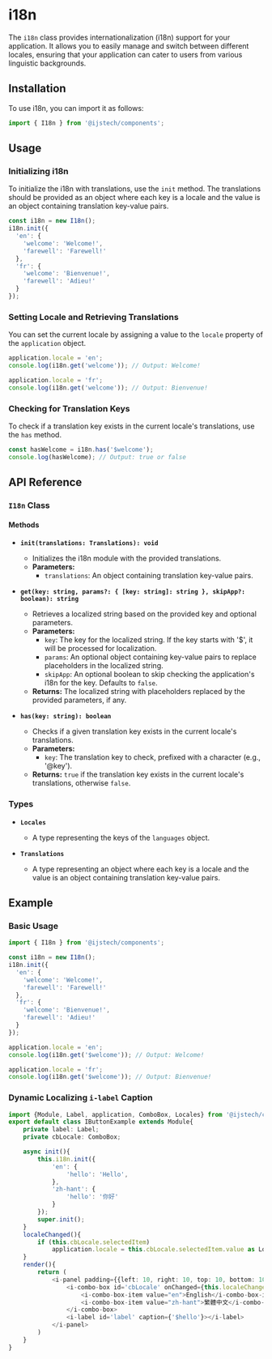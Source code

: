 # i18n

The `i18n` class provides internationalization (i18n) support for your application. It allows you to easily manage and switch between different locales, ensuring that your application can cater to users from various linguistic backgrounds.

## Installation

To use i18n, you can import it as follows:

```typescript
import { I18n } from '@ijstech/components';
```

## Usage

### Initializing i18n

To initialize the i18n with translations, use the `init` method. The translations should be provided as an object where each key is a locale and the value is an object containing translation key-value pairs.

```typescript
const i18n = new I18n();
i18n.init({
  'en': {
    'welcome': 'Welcome!',
    'farewell': 'Farewell!'
  },
  'fr': {
    'welcome': 'Bienvenue!',
    'farewell': 'Adieu!'
  }
});
```

### Setting Locale and Retrieving Translations

You can set the current locale by assigning a value to the `locale` property of the `application` object.

```typescript
application.locale = 'en';
console.log(i18n.get('welcome')); // Output: Welcome!

application.locale = 'fr';
console.log(i18n.get('welcome')); // Output: Bienvenue!
```

### Checking for Translation Keys

To check if a translation key exists in the current locale's translations, use the `has` method.

```typescript
const hasWelcome = i18n.has('$welcome');
console.log(hasWelcome); // Output: true or false
```

## API Reference

### `I18n` Class

#### Methods

- **`init(translations: Translations): void`**
  - Initializes the i18n module with the provided translations.
  - **Parameters:**
    - `translations`: An object containing translation key-value pairs.

- **`get(key: string, params?: { [key: string]: string }, skipApp?: boolean): string`**
  - Retrieves a localized string based on the provided key and optional parameters.
  - **Parameters:**
    - `key`: The key for the localized string. If the key starts with '$', it will be processed for localization.
    - `params`: An optional object containing key-value pairs to replace placeholders in the localized string.
    - `skipApp`: An optional boolean to skip checking the application's i18n for the key. Defaults to `false`.
  - **Returns:** The localized string with placeholders replaced by the provided parameters, if any.

- **`has(key: string): boolean`**
  - Checks if a given translation key exists in the current locale's translations.
  - **Parameters:**
    - `key`: The translation key to check, prefixed with a character (e.g., '@key').
  - **Returns:** `true` if the translation key exists in the current locale's translations, otherwise `false`.

### Types

- **`Locales`**
  - A type representing the keys of the `languages` object.

- **`Translations`**
  - A type representing an object where each key is a locale and the value is an object containing translation key-value pairs.

## Example

### Basic Usage

```typescript
import { I18n } from '@ijstech/components';

const i18n = new I18n();
i18n.init({
  'en': {
    'welcome': 'Welcome!',
    'farewell': 'Farewell!'
  },
  'fr': {
    'welcome': 'Bienvenue!',
    'farewell': 'Adieu!'
  }
});

application.locale = 'en';
console.log(i18n.get('$welcome')); // Output: Welcome!

application.locale = 'fr';
console.log(i18n.get('$welcome')); // Output: Bienvenue!
```

### Dynamic Localizing `i-label` Caption

```typescript (samples/dynamic.tsx)
import {Module, Label, application, ComboBox, Locales} from '@ijstech/components';
export default class IButtonExample extends Module{
    private label: Label;
    private cbLocale: ComboBox;

    async init(){
        this.i18n.init({
            'en': {
                'hello': 'Hello',
            },
            'zh-hant': {
                'hello': '你好'
            }
        });
        super.init();
    }
    localeChanged(){
        if (this.cbLocale.selectedItem)
            application.locale = this.cbLocale.selectedItem.value as Locales;
    }
    render(){
        return (
            <i-panel padding={{left: 10, right: 10, top: 10, bottom: 10}}>
                <i-combo-box id='cbLocale' onChanged={this.localeChanged}>
                    <i-combo-box-item value="en">English</i-combo-box-item>
                    <i-combo-box-item value="zh-hant">繁體中文</i-combo-box-item>
                </i-combo-box>
                <i-label id='label' caption={'$hello'}></i-label>
            </i-panel>
        )
    }
}
```